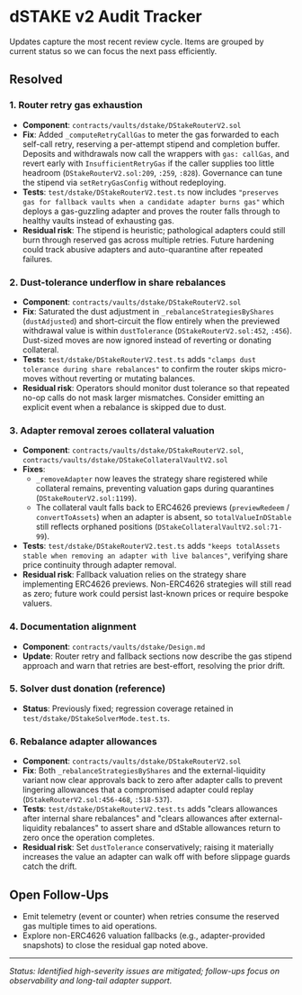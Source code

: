 # dSTAKE v2 Audit Tracker

Updates capture the most recent review cycle. Items are grouped by current status so we can focus the next pass efficiently.

## Resolved

### 1. Router retry gas exhaustion
- **Component**: `contracts/vaults/dstake/DStakeRouterV2.sol`
- **Fix**: Added `_computeRetryCallGas` to meter the gas forwarded to each self-call retry, reserving a per-attempt stipend and completion buffer. Deposits and withdrawals now call the wrappers with `gas: callGas`, and revert early with `InsufficientRetryGas` if the caller supplies too little headroom (`DStakeRouterV2.sol:209`, `:259`, `:828`). Governance can tune the stipend via `setRetryGasConfig` without redeploying.
- **Tests**: `test/dstake/DStakeRouterV2.test.ts` now includes `"preserves gas for fallback vaults when a candidate adapter burns gas"` which deploys a gas-guzzling adapter and proves the router falls through to healthy vaults instead of exhausting gas.
- **Residual risk**: The stipend is heuristic; pathological adapters could still burn through reserved gas across multiple retries. Future hardening could track abusive adapters and auto-quarantine after repeated failures.

### 2. Dust-tolerance underflow in share rebalances
- **Component**: `contracts/vaults/dstake/DStakeRouterV2.sol`
- **Fix**: Saturated the dust adjustment in `_rebalanceStrategiesByShares` (`dustAdjusted`) and short-circuit the flow entirely when the previewed withdrawal value is within `dustTolerance` (`DStakeRouterV2.sol:452`, `:456`). Dust-sized moves are now ignored instead of reverting or donating collateral.
- **Tests**: `test/dstake/DStakeRouterV2.test.ts` adds `"clamps dust tolerance during share rebalances"` to confirm the router skips micro-moves without reverting or mutating balances.
- **Residual risk**: Operators should monitor dust tolerance so that repeated no-op calls do not mask larger mismatches. Consider emitting an explicit event when a rebalance is skipped due to dust.

### 3. Adapter removal zeroes collateral valuation
- **Component**: `contracts/vaults/dstake/DStakeRouterV2.sol`, `contracts/vaults/dstake/DStakeCollateralVaultV2.sol`
- **Fixes**:
  - `_removeAdapter` now leaves the strategy share registered while collateral remains, preventing valuation gaps during quarantines (`DStakeRouterV2.sol:1199`).
  - The collateral vault falls back to ERC4626 previews (`previewRedeem` / `convertToAssets`) when an adapter is absent, so `totalValueInDStable` still reflects orphaned positions (`DStakeCollateralVaultV2.sol:71-99`).
- **Tests**: `test/dstake/DStakeRouterV2.test.ts` adds `"keeps totalAssets stable when removing an adapter with live balances"`, verifying share price continuity through adapter removal.
- **Residual risk**: Fallback valuation relies on the strategy share implementing ERC4626 previews. Non-ERC4626 strategies will still read as zero; future work could persist last-known prices or require bespoke valuers.

### 4. Documentation alignment
- **Component**: `contracts/vaults/dstake/Design.md`
- **Update**: Router retry and fallback sections now describe the gas stipend approach and warn that retries are best-effort, resolving the prior drift.

### 5. Solver dust donation (reference)
- **Status**: Previously fixed; regression coverage retained in `test/dstake/DStakeSolverMode.test.ts`.

### 6. Rebalance adapter allowances
- **Component**: `contracts/vaults/dstake/DStakeRouterV2.sol`
- **Fix**: Both `_rebalanceStrategiesByShares` and the external-liquidity variant now clear approvals back to zero after adapter calls to prevent lingering allowances that a compromised adapter could replay (`DStakeRouterV2.sol:456-468`, `:518-537`).
- **Tests**: `test/dstake/DStakeRouterV2.test.ts` adds "clears allowances after internal share rebalances" and "clears allowances after external-liquidity rebalances" to assert share and dStable allowances return to zero once the operation completes.
- **Residual risk**: Set `dustTolerance` conservatively; raising it materially increases the value an adapter can walk off with before slippage guards catch the drift.

## Open Follow-Ups
- Emit telemetry (event or counter) when retries consume the reserved gas multiple times to aid operations.
- Explore non-ERC4626 valuation fallbacks (e.g., adapter-provided snapshots) to close the residual gap noted above.

---
*Status: Identified high-severity issues are mitigated; follow-ups focus on observability and long-tail adapter support.*
